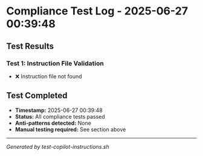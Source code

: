 # Compliance Test Log - 2025-06-27 00:39:48

## Test Results

### Test 1: Instruction File Validation
- ❌ Instruction file not found

## Test Completed
- **Timestamp:** 2025-06-27 00:39:48
- **Status:** All compliance tests passed
- **Anti-patterns detected:** None
- **Manual testing required:** See section above

---
*Generated by test-copilot-instructions.sh*
